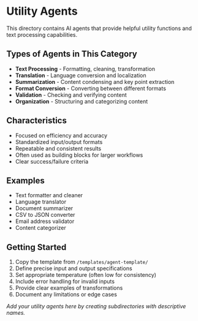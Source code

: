 # Utility Agents

This directory contains AI agents that provide helpful utility functions and text processing capabilities.

## Types of Agents in This Category

- **Text Processing** - Formatting, cleaning, transformation
- **Translation** - Language conversion and localization
- **Summarization** - Content condensing and key point extraction
- **Format Conversion** - Converting between different formats
- **Validation** - Checking and verifying content
- **Organization** - Structuring and categorizing content

## Characteristics

- Focused on efficiency and accuracy
- Standardized input/output formats
- Repeatable and consistent results
- Often used as building blocks for larger workflows
- Clear success/failure criteria

## Examples

- Text formatter and cleaner
- Language translator
- Document summarizer
- CSV to JSON converter
- Email address validator
- Content categorizer

## Getting Started

1. Copy the template from `/templates/agent-template/`
2. Define precise input and output specifications
3. Set appropriate temperature (often low for consistency)
4. Include error handling for invalid inputs
5. Provide clear examples of transformations
6. Document any limitations or edge cases

*Add your utility agents here by creating subdirectories with descriptive names.*